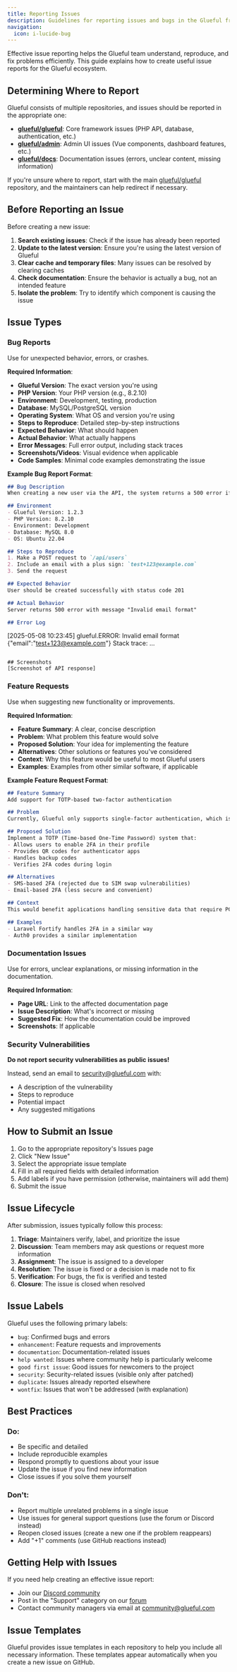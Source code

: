 ```yaml
---
title: Reporting Issues
description: Guidelines for reporting issues and bugs in the Glueful framework
navigation:
  icon: i-lucide-bug
---
```


Effective issue reporting helps the Glueful team understand, reproduce, and fix problems efficiently. This guide explains how to create useful issue reports for the Glueful ecosystem.

## Determining Where to Report

Glueful consists of multiple repositories, and issues should be reported in the appropriate one:

- **[glueful/glueful](https://github.com/glueful/glueful/issues)**: Core framework issues (PHP API, database, authentication, etc.)
- **[glueful/admin](https://github.com/glueful/admin/issues)**: Admin UI issues (Vue components, dashboard features, etc.)
- **[glueful/docs](https://github.com/glueful/docs/issues)**: Documentation issues (errors, unclear content, missing information)

If you're unsure where to report, start with the main [glueful/glueful](https://github.com/glueful/glueful/issues) repository, and the maintainers can help redirect if necessary.

## Before Reporting an Issue

Before creating a new issue:

1. **Search existing issues**: Check if the issue has already been reported
2. **Update to the latest version**: Ensure you're using the latest version of Glueful
3. **Clear cache and temporary files**: Many issues can be resolved by clearing caches
4. **Check documentation**: Ensure the behavior is actually a bug, not an intended feature
5. **Isolate the problem**: Try to identify which component is causing the issue

## Issue Types

### Bug Reports

Use for unexpected behavior, errors, or crashes.

**Required Information**:

- **Glueful Version**: The exact version you're using
- **PHP Version**: Your PHP version (e.g., 8.2.10)
- **Environment**: Development, testing, production
- **Database**: MySQL/PostgreSQL version
- **Operating System**: What OS and version you're using
- **Steps to Reproduce**: Detailed step-by-step instructions
- **Expected Behavior**: What should happen
- **Actual Behavior**: What actually happens
- **Error Messages**: Full error output, including stack traces
- **Screenshots/Videos**: Visual evidence when applicable
- **Code Samples**: Minimal code examples demonstrating the issue

**Example Bug Report Format**:

```md
## Bug Description
When creating a new user via the API, the system returns a 500 error if the email contains special characters.

## Environment
- Glueful Version: 1.2.3
- PHP Version: 8.2.10
- Environment: Development
- Database: MySQL 8.0
- OS: Ubuntu 22.04

## Steps to Reproduce
1. Make a POST request to `/api/users`
2. Include an email with a plus sign: `test+123@example.com`
3. Send the request

## Expected Behavior
User should be created successfully with status code 201

## Actual Behavior
Server returns 500 error with message "Invalid email format"

## Error Log
```
[2025-05-08 10:23:45] glueful.ERROR: Invalid email format {"email":"test+123@example.com"} 
Stack trace: ...
```

## Screenshots
[Screenshot of API response]
```

### Feature Requests

Use when suggesting new functionality or improvements.

**Required Information**:

- **Feature Summary**: A clear, concise description
- **Problem**: What problem this feature would solve
- **Proposed Solution**: Your idea for implementing the feature
- **Alternatives**: Other solutions or features you've considered
- **Context**: Why this feature would be useful to most Glueful users
- **Examples**: Examples from other similar software, if applicable

**Example Feature Request Format**:

```md
## Feature Summary
Add support for TOTP-based two-factor authentication

## Problem
Currently, Glueful only supports single-factor authentication, which is insufficient for applications requiring higher security.

## Proposed Solution
Implement a TOTP (Time-based One-Time Password) system that:
- Allows users to enable 2FA in their profile
- Provides QR codes for authenticator apps
- Handles backup codes
- Verifies 2FA codes during login

## Alternatives
- SMS-based 2FA (rejected due to SIM swap vulnerabilities)
- Email-based 2FA (less secure and convenient)

## Context
This would benefit applications handling sensitive data that require PCI, HIPAA, or GDPR compliance.

## Examples
- Laravel Fortify handles 2FA in a similar way
- Auth0 provides a similar implementation
```

### Documentation Issues

Use for errors, unclear explanations, or missing information in the documentation.

**Required Information**:

- **Page URL**: Link to the affected documentation page
- **Issue Description**: What's incorrect or missing
- **Suggested Fix**: How the documentation could be improved
- **Screenshots**: If applicable

### Security Vulnerabilities

**Do not report security vulnerabilities as public issues!**

Instead, send an email to security@glueful.com with:

- A description of the vulnerability
- Steps to reproduce
- Potential impact
- Any suggested mitigations

## How to Submit an Issue

1. Go to the appropriate repository's Issues page
2. Click "New Issue"
3. Select the appropriate issue template
4. Fill in all required fields with detailed information
5. Add labels if you have permission (otherwise, maintainers will add them)
6. Submit the issue

## Issue Lifecycle

After submission, issues typically follow this process:

1. **Triage**: Maintainers verify, label, and prioritize the issue
2. **Discussion**: Team members may ask questions or request more information
3. **Assignment**: The issue is assigned to a developer
4. **Resolution**: The issue is fixed or a decision is made not to fix
5. **Verification**: For bugs, the fix is verified and tested
6. **Closure**: The issue is closed when resolved

## Issue Labels

Glueful uses the following primary labels:

- `bug`: Confirmed bugs and errors
- `enhancement`: Feature requests and improvements
- `documentation`: Documentation-related issues
- `help wanted`: Issues where community help is particularly welcome
- `good first issue`: Good issues for newcomers to the project
- `security`: Security-related issues (visible only after patched)
- `duplicate`: Issues already reported elsewhere
- `wontfix`: Issues that won't be addressed (with explanation)

## Best Practices

### Do:
- Be specific and detailed
- Include reproducible examples
- Respond promptly to questions about your issue
- Update the issue if you find new information
- Close issues if you solve them yourself

### Don't:
- Report multiple unrelated problems in a single issue
- Use issues for general support questions (use the forum or Discord instead)
- Reopen closed issues (create a new one if the problem reappears)
- Add "+1" comments (use GitHub reactions instead)

## Getting Help with Issues

If you need help creating an effective issue report:

- Join our [Discord community](https://discord.gg/glueful)
- Post in the "Support" category on our [forum](https://forum.glueful.com)
- Contact community managers via email at community@glueful.com

## Issue Templates

Glueful provides issue templates in each repository to help you include all necessary information. These templates appear automatically when you create a new issue on GitHub.